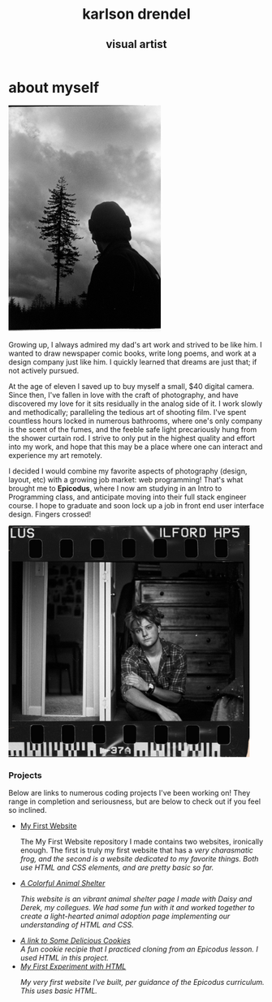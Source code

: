 <!DOCTYPE html>
<html lang="en-US">
  <link href="styles.css" rel="stylesheet" type="text/css">
  <header>
  <head>
<title>Karlson Drendel</title>
<h1><div class="title">karlson drendel</div></h1>
<h2><div class="title2">visual artist</div></h2>
</head>
</header>
<body>
  <h1>about myself</h1>
<div class="max"><img src="img/max.jpg" alt="max" width="300"></div>
<p>Growing up, I always admired my dad's art work and strived to be like him. I wanted to draw newspaper comic books, write long poems, and work at a design company just like him. I quickly learned that dreams are just that; if not actively pursued.</p>
 <p>At the age of eleven I saved up to buy myself a small, $40 digital camera. Since then, I've fallen in love with the craft of photography, and have discovered my love for it sits residually in the analog side of it. I work slowly and methodically; paralleling the tedious art of shooting film. I've spent countless hours locked in numerous bathrooms, where one's only company is the scent of the fumes, and the feeble safe light precariously hung from the shower curtain rod. I strive to only put in the highest quality and effort into my work, and hope that this may be a place where one can interact and experience my art remotely.
</p>
<p>I decided I would combine my favorite aspects of photography (design, layout, etc) with a growing job market: web programming! That's what brought me to <strong>Epicodus</strong>, where I now am studying in an Intro to Programming class, and anticipate moving into their full stack engineer course. I hope to graduate and soon lock up a job in front end user interface design. Fingers crossed! </p>
<div class="selfportrait"><img src="img/me.jpg" alt="Self Portrait" width="475"></div>
<h3><div class="heading_3"><strong>Projects</strong></div></h3>
<p>Below are links to numerous coding projects I've been working on! They range in completion and seriousness, but are below to check out if you feel so inclined.</p>
<ul>
  <li><a href="https://github.com/kdrendel99/My-first-website">My First Website </a></li>
    <p>The My First Website repository I made contains two websites, ironically enough. The first is truly my first website that has a <em>very<em> charasmatic frog, and the second is a website dedicated to my favorite things. Both use HTML and CSS elements, and are pretty basic so far.</p>
  <li><a href="https://github.com/kdrendel99/shelter.repo">A Colorful Animal Shelter</a></li>
    <p>This website is an vibrant animal shelter page I made with Daisy and Derek, my collegues. We had some fun with it and worked together to create a light-hearted animal adoption page implementing our understanding of HTML and CSS.</p>
  <li><a href="https://github.com/kdrendel99/Cookie-Recipie">A link to Some Delicious Cookies</a></li>
    <a>A fun cookie recipie that I practiced cloning from an Epicodus lesson. I used HTML in this project.</a>
  <li><a href="https://github.com/kdrendel99/hello-world/blob/main/hello-world.html">My First Experiment with HTML</a></li>
    <p> My very first website I've built, per guidance of the Epicodus curriculum. This uses basic HTML.</p>
</ul>
</body>
  </html>